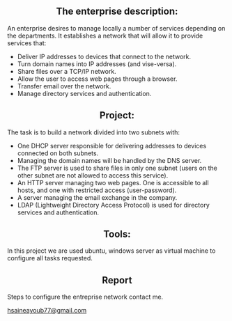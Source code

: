 

<h2 align="center">The enterprise description:</h2>

An enterprise desires to manage locally a number of services depending on the
departments. It establishes a network that will allow it to provide services that:

* Deliver IP addresses to devices that connect to the network.
* Turn domain names into IP addresses (and vise-versa).
* Share files over a TCP/IP network.
* Allow the user to access web pages through a browser.
* Transfer email over the network.
* Manage directory services and authentication.

<h2 align="center">Project:</h2>

The task is to build a network divided into two subnets with:

* One DHCP server responsible for delivering addresses to devices connected on both subnets.
* Managing the domain names will be handled by the DNS server.
* The FTP server is used to share files in only one subnet (users on the other subnet
are not allowed to access this service).
* An HTTP server managing two web pages. One is accessible to all hosts, and one
with restricted access (user-password).
* A server managing the email exchange in the company.
* LDAP (Lightweight Directory Access Protocol) is used for directory services and
authentication.

<h2 align="center">Tools:</h2>
In this project we are used ubuntu, windows server as virtual machine to configure all tasks requested.

<h2 align="center">Report</h2>
  Steps to configure the entreprise network contact me.
  
  <hsaineayoub77@gmail.com>
  
